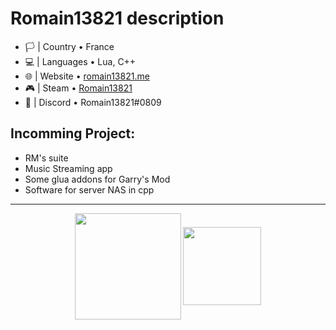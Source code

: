 # Romain13821 description
- 🏳️ | Country • France
- 💻 | Languages • Lua, C++
- 🌐 | Website • <a title="romain13821.me" href="http://romain13821.me"> romain13821.me</a>
- 🎮 | Steam • <a title="Romain13821" href="https://steamcommunity.com/id/romain13821"> Romain13821</a>
- 📧 | Discord • Romain13821#0809

## Incomming Project:
- RM's suite 
- Music Streaming app
- Some glua addons for Garry's Mod 
- Software for server NAS in cpp<br>
<hr>
<p align="center"><a href="http://romain13821.me"><img height="170px" align="center" src="https://github-readme-stats.vercel.app/api?username=romain13821&show_icons=true&theme=tokyonight&bg_color=fff0"></a>
<a href="http://romain13821.me"><img align="center" height="125px" src="https://github-readme-stats.vercel.app/api/top-langs/?username=romain13821&layout=compact&theme=tokyonight&bg_color=fff0"></a></p>
